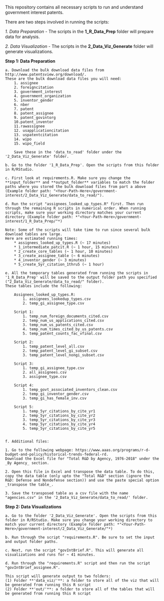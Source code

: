 This repository contains all necessary scripts to run and understand government interest patents.

There are two steps involved in running the scripts:

_1. Data Preparation_ - The scripts in the **1_R_Data_Prep** folder will prepare data for analysis.

_2. Data Visualization_ - The scripts in the **2_Data_Viz_Generate** folder will generate visualizations.

**Step 1: Data Preparation**

	a. Download the bulk download data files from http://www.patentsview.org/download/. 
	These are the bulk download data files you will need:
		1. assignee
		2. foreigncitation
		3. government_interest
		4. government_organization
		5. inventor_gender 
		6. nber 
		7. patent 
		8. patent_assignee
		9. patent_govintorg 
		10.patent_inventor 
		11.rawassignee
		12. usapplicationcitation
		13. uspatentcitation
		14. wipo
		15. wipo_field

		Save these in the 'data_to_read' folder under the '2_Data_Viz_Generate' folder. 

	b. Go to the folder '1_R_Data_Prep'. Open the scripts from this folder in R/RStudio. 
	
	c. First look at requirements.R. Make sure you change the **input_folder** and **output_folder** variables to match the folder paths where you stored the bulk download files from part a above (Example folder path: "<Your-Path-Here>/government-interest/2_Data_Viz_Generate/data_to_read/"). 

	d. Run the script "assignees_looked_up_types.R" first. Then run through the remaining R scripts in numerical order. When running scripts, make sure your working directory matches your current directory (Example folder path: *"<Your-Path-Here>/government-interest/1_R_Data_Prep/"*)

	Note: Some of the scripts will take time to run since several bulk download tables are large. 
	Here are estimated running times:
		* assignees_looked_up_types.R (~ 17 minutes)
		* 1_intermediate_patcit.R (~ 1 hour, 15 minutes)
		* 2_create_core_tables (~ 1 hour, 10 minutes)
		* 3_create_assignee_table (~ 6 minutes)
		* 4_inventor_gender (~ 3 minutes)
		* 5_create_5yr_citation_1thru5 (~ 1 hour)
	
	e. All the temporary tables generated from running the scripts in '1_R_Data_Prep' will be saved to the output folder path you specified ("2_Data_Viz_Generate/data_to_read/" folder).
	These tables include the following:
		
		Assignees_looked_up_types.R:
			1. assignees_lookedup_types.csv
			2. temp_gi_assignee_type.csv

		Script 1:
			1. temp_num_foreign_documents_cited.csv
			2. temp_num_us_applications_cited.csv
			3. temp_num_us_patents_cited.csv
			4. temp_num_times_cited_by_us_patents.csv
			5. temp_patent_counts_fac_vfinal.csv

		Script 2:
			1. temp_patent_level_all.csv
			2. temp_patent_level_gi_subset.csv
			3. temp_patent_level_nongi_subset.csv

		Script 3:
			1. temp_gi_assignee_type.csv
			2. all_assignees.csv
			3. assignee_type.csv

		Script 4:
			1. temp_govt_associated_inventors_clean.csv
			2. temp_gi_inventor_gender.csv
			3. temp_gi_has_female_inv.csv

		Script 5:
			1. temp_5yr_citations_by_cite_yr1
			2. temp_5yr_citations_by_cite_yr2
			3. temp_5yr_citations_by_cite_yr3
			4. temp_5yr_citations_by_cite_yr4
			5. temp_5yr_citations_by_cite_yr5


	f. Additional files: 
	
	1. Go to the following webpage: https://www.aaas.org/programs/r-d-budget-and-policy/historical-trends-federal-rd.
	Download the Excel file for "Total R&D by Agency, 1976-2018" under the _By Agency_ section. 

	2. Open this file in Excel and transpose the data table. To do this, copy the data table (only upto the "Total R&D" section (ignore the R&D: Defense and Nondefense section)) and use the paste special option _transpose the table_. 

	3. Save the transposed table as a csv file with the name "agencies.csv" in the '2_Data_Viz_Generate/data_to_read/' folder.

**Step 2: Data Visualizations**
	
	a. Go to the folder '2_Data_Viz_Generate'. Open the scripts from this folder in R/RStudio. Make sure you change your working directory to match your current directory (Example folder path: *"<Your-Path-Here>/government-interest/2_Data_Viz_Generate/"*)

	b. Run through the script "requirements.R". Be sure to set the input and output folder paths.

	c. Next, run the script "govIntBrief.R". This will generate all visualizations and runs for ~ 41 minutes.
	
	d. Run through the "requirements.R" script and then run the script "govIntBrief_assignee.R".

	This script will generate output to two folders:
	(1) Folder **'data_viz/'**: a folder to store all of the viz that will be generated from running this R script
	(2) Folder **'out/'**: a folder to store all of the tables that will be generated from running this R script
	

	
